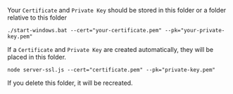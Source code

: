 Your `Certificate` and `Private Key` should be stored in this folder or a folder relative to this folder

```
./start-windows.bat --cert="your-certificate.pem" --pk="your-private-key.pem"
```

If a `Certificate` and `Private Key` are created automatically, they will be placed in this folder.

```
node server-ssl.js --cert="certificate.pem" --pk="private-key.pem"
```

If you delete this folder, it will be recreated.